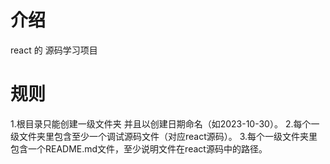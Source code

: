 # 介绍
react 的 源码学习项目
# 规则
1.根目录只能创建一级文件夹 并且以创建日期命名（如2023-10-30）。
2.每个一级文件夹里包含至少一个调试源码文件（对应react源码）。
3.每个一级文件夹里包含一个README.md文件，至少说明文件在react源码中的路径。